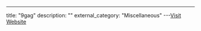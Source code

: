 ---
title: "9gag"
description: ""
external_category: "Miscellaneous"
---[Visit Website](https://9gag.com/)

